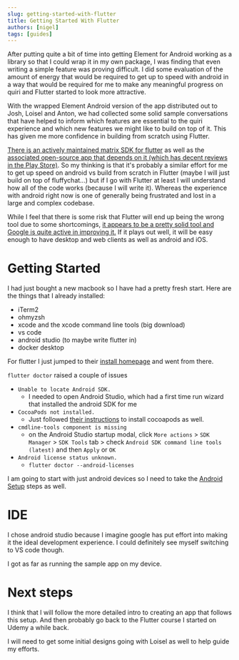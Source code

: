 ```yaml
---
slug: getting-started-with-flutter
title: Getting Started With Flutter
authors: [nigel]
tags: [guides]
---
```


After putting quite a bit of time into getting Element for Android working as a library so that I could wrap it in my own package, I was finding that even writing a simple feature was proving difficult. I did some evaluation of the amount of energy that would be required to get up to speed with android in a way that would be required for me to make any meaningful progress on quiri and Flutter started to look more attractive.

With the wrapped Element Android version of the app distributed out to Josh, Loisel and Anton, we had collected some solid sample conversations that have helped to inform which features are essential to the quiri experience and which new features we might like to build on top of it. This has given me more confidence in building from scratch using Flutter. 

[There is an actively maintained matrix SDK for flutter](https://gitlab.com/famedly/company/frontend/famedlysdk) as well as the [associated open-source app that depends on it (which has decent reviews in the Play Store)](https://gitlab.com/famedly/fluffychat). So my thinking is that it's probably a similar effort for me to get up speed on android vs build from scratch in Flutter (maybe I will just build on top of fluffychat...) but if I go with Flutter at least I will understand how all of the code works (because I will write it). Whereas the experience with android right now is one of generally being frustrated and lost in a large and complex codebase. 

While I feel that there is some risk that Flutter will end up being the wrong tool due to some shortcomings, [it appears to be a pretty solid tool and Google is quite active in improving it.](https://flutter.dev/events/io-2022) If it plays out well, it will be easy enough to have desktop and web clients as well as android and iOS.

# Getting Started
I had just bought a new macbook so I have had a pretty fresh start. Here are the things that I already installed:
- iTerm2
- ohmyzsh
- xcode and the xcode command line tools (big download)
- vs code
- android studio (to maybe write flutter in)
- docker desktop

For flutter I just jumped to their [install homepage](https://docs.flutter.dev/get-started/install) and went from there.

`flutter doctor` raised a couple of issues
- `Unable to locate Android SDK.`
  - I needed to open Android Studio, which had a first time run wizard that installed the android SDK for me
- `CocoaPods not installed.`
  - Just followed [their instructions](https://guides.cocoapods.org/using/getting-started.html#installation) to install cocoapods as well.
- `cmdline-tools component is missing`
  - on the Android Studio startup modal, click `More actions` > `SDK Manager` > `SDK Tools` tab > check `Android SDK command line tools (latest)` and then `Apply` or `OK`
- `Android license status unknown.`
  - `flutter doctor --android-licenses`

I am going to start with just android devices so I need to take the [Android Setup](https://docs.flutter.dev/get-started/install/macos#android-setup) steps as well.

# IDE
I chose android studio because I imagine google has put effort into making it the ideal development experience. I could definitely see myself switching to VS code though.

I got as far as running the sample app on my device.

# Next steps
I think that I will follow the more detailed intro to creating an app that follows this setup. And then probably go back to the Flutter course I started on Udemy a while back. 

I will need to get some initial designs going with Loisel as well to help guide my efforts.